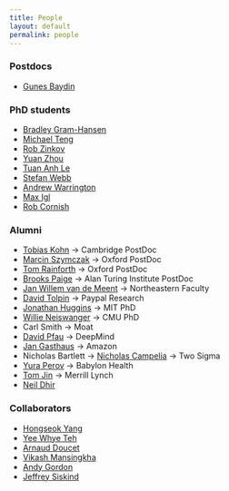 ```yaml
---
title: People
layout: default
permalink: people
---
```


### Postdocs
- [Gunes Baydin](http://www.robots.ox.ac.uk/~gunes/)

### PhD students
- [Bradley Gram-Hansen](http://www.robots.ox.ac.uk/~bradley)
- [Michael Teng]()
- [Rob Zinkov](http://www.zinkov.com/)
- [Yuan Zhou](https://www.cs.ox.ac.uk/people/yuan.zhou/)
- [Tuan Anh Le](http://www.tuananhle.co.uk/)
- [Stefan Webb](http://stefanwebb.uk)
- [Andrew Warrington](http://www.robots.ox.ac.uk/~andreww)
- [Max Igl](http://maximilianigl.github.io/)
- [Rob Cornish](http://www.robots.ox.ac.uk/~rcornish/index.html)

<!-- ### MS students -->
### Alumni

- [Tobias Kohn]() -> Cambridge PostDoc
- [Marcin Szymczak](https://www.inf.ed.ac.uk/people/students/Marcin_Szymczak.html) -> Oxford PostDoc
- [Tom Rainforth](http://www.robots.ox.ac.uk/~twgr) -> Oxford PostDoc
- [Brooks Paige](http://www.robots.ox.ac.uk/~brooks) -> Alan Turing Institute PostDoc
- [Jan Willem van de Meent](http://www.robots.ox.ac.uk/~jwvdm/) -> Northeastern Faculty
- [David Tolpin](http://offtopia.net/) -> Paypal Research
- [Jonathan Huggins](http://www.jhhuggins.org/) -> MIT PhD
- [Willie Neiswanger](http://www.cs.cmu.edu/~wdn/) -> CMU PhD
- Carl Smith -> Moat
- [David Pfau](http://davidpfau.com/) -> DeepMind
- [Jan Gasthaus](http://www.gatsby.ucl.ac.uk/~ucabjga/) -> Amazon
- Nicholas Bartlett -> [Nicholas Campelia](https://www.linkedin.com/in/nicholas-campelia-4695a29) -> Two Sigma
- [Yura Perov](http://www.robots.ox.ac.uk/~perov/) -> Babylon Health
- [Tom Jin](https://www.stats.ox.ac.uk/~sjin/) -> Merrill Lynch
- [Neil Dhir](http://www.robots.ox.ac.uk/~neild/)

### Collaborators

- [Hongseok Yang](http://www.cs.ox.ac.uk/people/hongseok.yang/Public/Home.html)
- [Yee Whye Teh](http://www.stats.ox.ac.uk/~teh/)
- [Arnaud Doucet](http://www.stats.ox.ac.uk/~doucet/)
- [Vikash Mansingkha](http://web.mit.edu/vkm/www/)
- [Andy Gordon](https://onedrive.live.com/view.aspx/adg?cid=c6149b019d236bf5)
- [Jeffrey Siskind](https://engineering.purdue.edu/~qobi/)
